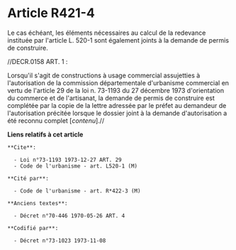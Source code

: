 # Article R421-4

Le cas échéant, les éléments nécessaires au calcul de la redevance instituée par l'article L. 520-1 sont également joints à
la demande de permis de construire.

//DECR.0158 ART. 1 :

Lorsqu'il s'agit de constructions à usage commercial assujetties à l'autorisation de la commission départementale d'urbanisme
commercial en vertu de l'article 29 de la loi n. 73-1193 du 27 décembre 1973 d'orientation du commerce et de l'artisanat, la
demande de permis de construire est complétée par la copie de la lettre adressée par le préfet au demandeur de l'autorisation
précitée lorsque le dossier joint à la demande d'autorisation a été reconnu complet [*contenu*].//

**Liens relatifs à cet article**

	**Cite**:

	  - Loi n°73-1193 1973-12-27 ART. 29
	  - Code de l'urbanisme - art. L520-1 (M)

	**Cité par**:

	  - Code de l'urbanisme - art. R*422-3 (M)

	**Anciens textes**:

	  - Décret n°70-446 1970-05-26 ART. 4

	**Codifié par**:

	  - Décret n°73-1023 1973-11-08

